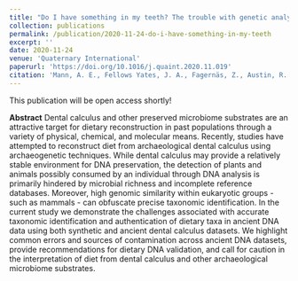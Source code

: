 ```yaml
---
title: "Do I have something in my teeth? The trouble with genetic analyses of diet from archaeological dental calculus"
collection: publications
permalink: /publication/2020-11-24-do-i-have-something-in-my-teeth
excerpt: ''
date: 2020-11-24
venue: 'Quaternary International'
paperurl: 'https://doi.org/10.1016/j.quaint.2020.11.019'
citation: 'Mann, A. E., Fellows Yates, J. A., Fagernäs, Z., Austin, R. M., Nelson, E. A., & Hofman, C. A. (2020). Do I have something in my teeth? The trouble with genetic analyses of diet from archaeological dental calculus. Quaternary International. DOI:https://doi.org/10.1016/j.quaint.2020.11.019'
---
```


This publication will be open access shortly!

**Abstract**
Dental calculus and other preserved microbiome substrates are an attractive target for dietary reconstruction in past populations through a variety of physical, chemical, and molecular means. Recently, studies have attempted to reconstruct diet from archaeological dental calculus using archaeogenetic techniques. While dental calculus may provide a relatively stable environment for DNA preservation, the detection of plants and animals possibly consumed by an individual through DNA analysis is primarily hindered by microbial richness and incomplete reference databases. Moreover, high genomic similarity within eukaryotic groups - such as mammals - can obfuscate precise taxonomic identification. In the current study we demonstrate the challenges associated with accurate taxonomic identification and authentication of dietary taxa in ancient DNA data using both synthetic and ancient dental calculus datasets. We highlight common errors and sources of contamination across ancient DNA datasets, provide recommendations for dietary DNA validation, and call for caution in the interpretation of diet from dental calculus and other archaeological microbiome substrates.
